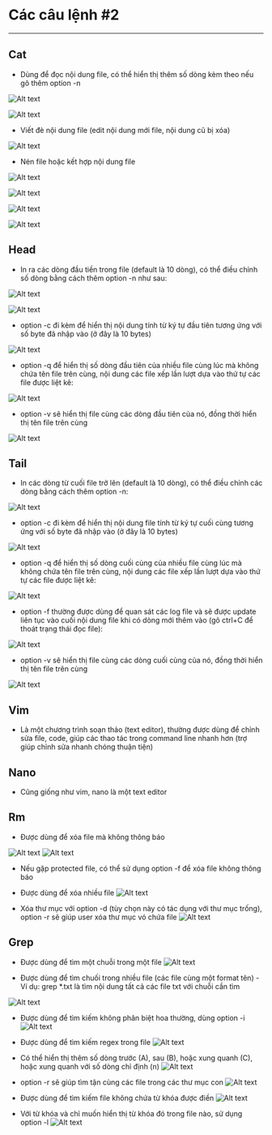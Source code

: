 # Các câu lệnh #2

---

## Cat

- Dùng để đọc nội dung file, có thể hiển thị thêm số dòng kèm theo nếu gõ thêm option -n

![Alt text](image-7.png)

![Alt text](image-8.png)

- Viết đè nội dung file (edit nội dung mới file, nội dung cũ bị xóa)

![Alt text](image-9.png)

- Nén file hoặc kết hợp nội dung file

![Alt text](image-10.png)

![Alt text](image-11.png)

![Alt text](image-12.png)

![Alt text](image-13.png)

## Head

- In ra các dòng đầu tiền trong file (default là 10 dòng), có thể điều chỉnh số dòng bằng cách thêm option -n như sau:

![Alt text](image-14.png)

![Alt text](image-15.png)

- option -c đi kèm để hiển thị nội dung tính từ ký tự đầu tiên tương ứng với số byte đã nhập vào (ở đây là 10 bytes)

![Alt text](image-16.png)

- option -q để hiển thị số dòng đầu tiên của nhiều file cùng lúc mà không chứa tên file trên cùng, nội dung các file xếp lần lượt dựa vào thứ tự các file được liệt kê:

![Alt text](image-17.png)

- option -v sẽ hiển thị file cùng các dòng đầu tiên của nó, đồng thời hiển thị tên file trên cùng

![Alt text](image-18.png)

## Tail

- In các dòng từ cuối file trở lên (default là 10 dòng), có thể điều chỉnh các dòng bằng cách thêm option -n:

![Alt text](image-19.png)

- option -c đi kèm để hiển thị nội dung file tính từ ký tự cuối cùng tương ứng với số byte đã nhập vào (ở đây là 10 bytes)

![Alt text](image-20.png)

- option -q để hiển thị số dòng cuối cùng của nhiều file cùng lúc mà không chứa tên file trên cùng, nội dung các file xếp lần lượt dựa vào thứ tự các file được liệt kê:

![Alt text](image-21.png)

- option -f thường được dùng để quan sát các log file và sẽ được update liên tục vào cuối nội dung file khi có dòng mới thêm vào (gõ ctrl+C để thoát trạng thái đọc file):

![Alt text](image-22.png)

- option -v sẽ hiển thị file cùng các dòng cuối cùng của nó, đồng thời hiển thị tên file trên cùng

![Alt text](image-23.png)

## Vim

- Là một chương trình soạn thảo (text editor), thường được dùng để chỉnh sửa file, code, giúp các thao tác trong command line nhanh hơn (trợ giúp chỉnh sửa nhanh chóng thuận tiện)

## Nano
- Cũng giống như vim, nano là một text editor

## Rm
- Được dùng để xóa file mà không thông báo

![Alt text](image-24.png)
![Alt text](image-25.png)

- Nếu gặp protected file, có thể sử dụng option -f để xóa file không thông báo
- Được dùng để xóa nhiều file
![Alt text](image-26.png)

- Xóa thư mục với option -d (tùy chọn này có tác dụng với thư mục trống), option -r sẽ giúp user xóa thư mục vó chứa file
![Alt text](image-27.png)

## Grep
- Được dùng để tìm một chuỗi trong một file
![Alt text](image-28.png)

- Được dùng để tìm chuối trong nhiều file (các file cùng một format tên) - Ví dụ: grep *.txt là tìm nội dung tất cả các file txt với chuỗi cần tìm

![Alt text](image-29.png)

- Được dùng để tìm kiếm không phân biệt hoa thường, dùng option -i
![Alt text](image-30.png)

- Được dùng để tìm kiếm regex trong file
![Alt text](image-31.png)

- Có thể hiển thị thêm số dòng trước (A), sau (B), hoặc xung quanh (C), hoặc xung quanh với số dòng chỉ định (n)
![Alt text](image-32.png)

- option -r sẽ giúp tìm tận cùng các file trong các thư mục con
![Alt text](image-33.png)

- Được dùng để tìm kiếm file không chứa từ khóa được điền
![Alt text](image-34.png)

- Với từ khóa và chỉ muốn hiển thị từ khóa đó trong file nào, sử dụng option -l
![Alt text](image-35.png)



